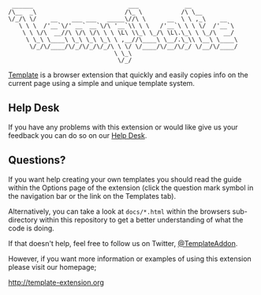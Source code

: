      ______                           ___             __
    /\__  _\                         /\_ \           /\ \__
    \/_/\ \/    __    ___ ___   _____\//\ \      __  \ \ ,_\    __
       \ \ \  /'__`\/' __` __`\/\ '__`\\ \ \   /'__`\ \ \ \/  /'__`\
        \ \ \/\  __//\ \/\ \/\ \ \ \L\ \\_\ \_/\ \L\.\_\ \ \_/\  __/
         \ \_\ \____\ \_\ \_\ \_\ \ ,__//\____\ \__/.\_\\ \__\ \____\
          \/_/\/____/\/_/\/_/\/_/\ \ \/ \/____/\/__/\/_/ \/__/\/____/
                                  \ \_\
                                   \/_/

[Template][] is a browser extension that quickly and easily copies info on the
current page using a simple and unique template system.

## Help Desk

If you have any problems with this extension or would like give us your
feedback you can do so on our [Help Desk][].

## Questions?

If you want help creating your own templates you should read the guide within
the Options page of the extension (click the question mark symbol in the
navigation bar or the link on the Templates tab).

Alternatively, you can take a look at `docs/*.html` within the browsers
sub-directory within this repository to get a better understanding of what the
code is doing.

If that doesn't help, feel free to follow us on Twitter, [@TemplateAddon][].

However, if you want more information or examples of using this extension
please visit our homepage;

http://template-extension.org

[@templateaddon]: https://twitter.com/TemplateAddon
[help desk]: https://template.uservoice.com
[template]: http://template-extension.org
